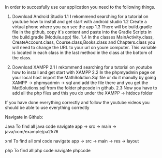 In order to succesfully use our application you need to the following things.

1. Download Android Studio
	1.1 I rekommend searching for a tutorial on youtube how to install and get start with android studio
	1.2 Create a virtual phone where you can see the app
	1.3 There will be build.gradle file in the github, copy it´s content and paste into the Gradle Scripts in the build.gradle (Module.app) file.
	1.4 In the classes MainActivity.class, CreateAccount.class, Course.class,Books.class and Chapters.class you will need to change the URL to your url on youre computer.
	    This variable is located in each class in the last method in the class at the bottom of the class.

2. Download XAMPP 
	2.1 I rekommend searching for a tutorial on youtube how to install and get start with XAMPP
	2.2 In the phpmyadmin page on your local host import the MathSolution.Sql file or do it manully by going XAMPP -> phpmyadmin -> sql and add the file there and you
	    get the MatSolutions.sql from the folder phpcode in github.
	2.3 Now you have to add all the php files and this you do under the XAMPP -> htdocs folder

If you have done everything correctly and follow the youtube videos you should be able to use everything correctly

Navigate in Github:

Java
To find all java code navigate app -> src -> main -> java/com/example/pa2576

xml
To find all xml code navigate app -> src -> main -> res -> layout

php
To find all php code navigate phpcode